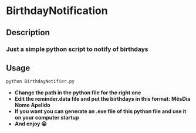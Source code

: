 # BirthdayNotification
## Description
### Just a simple python script to notify of birthdays

## Usage
  ```sh
  python BirthdayNotifier.py
  ```
  * **Change the path in the python file for the right one**
  * **Edit the reminder.data file and put the birthdays in this format: MêsDia Nome Apelido**
  * **If you want you can generate an .exe file of this python file and use it on your computer startup**
  * **And enjoy 😀**
